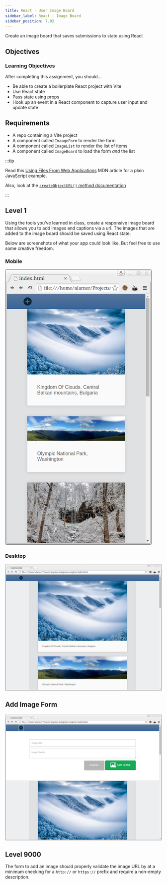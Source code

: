 ```yaml
---
title: React - User Image Board
sidebar_label: React - Image Board
sidebar_position: 7.02
---
```


<!-- markdownlint-disable no-inline-html -->

Create an image board that saves submissions to state using React

## Objectives

### Learning Objectives

After completing this assignment, you should...

- Be able to create a boilerplate React project with Vite
- Use React state
- Pass state using props
- Hook up an event in a React component to capture user input and update state

## Requirements

- A repo containing a Vite project
- A component called `ImaageForm` to render the form
- A component called `ImageList` to render the list of items
- A component called `ImageBoard` to load the form _and_ the list

:::tip

Read this [Using Files From Web Applications](https://developer.mozilla.org/en-US/docs/Web/API/File_API/Using_files_from_web_applications#example_using_object_urls_to_display_images) MDN article for a plain JavaScript example.

Also, look at the [`createObjectURL()` method documentation](https://developer.mozilla.org/en-US/docs/Web/API/URL/createObjectURL_static`)

:::

## Level 1

Using the tools you've learned in class, create a responsive image board that allows you to add images and captions via a url. The images that are added to the image board should be saved using React state.

Below are screenshots of what your app could look like. But feel free to use some creative freedom.

### Mobile

![Mobile](./images/mobile.png)

### Desktop

![Desktop](./images/desktop.png)

## Add Image Form

![Add image form](./images/add.png)

## Level 9000

The form to add an image should properly validate the image URL by at a minimum checking for a `http://` or `https://` prefix and require a non-empty description.
